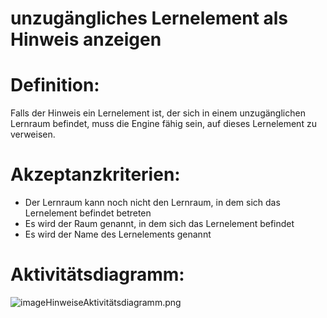 # unzugängliches Lernelement als Hinweis anzeigen


# Definition:
Falls der Hinweis ein Lernelement ist, der sich in einem unzugänglichen Lernraum befindet,
muss die Engine fähig sein, auf dieses Lernelement zu verweisen.

# Akzeptanzkriterien:
- Der Lernraum kann noch nicht den Lernraum, in dem sich das Lernelement befindet betreten
- Es wird der Raum genannt, in dem sich das Lernelement befindet
- Es wird der Name des Lernelements genannt

# Aktivitätsdiagramm:
![imageHinweiseAktivitätsdiagramm.png](imageHinweiseAktivitätsdiagramm.png)
